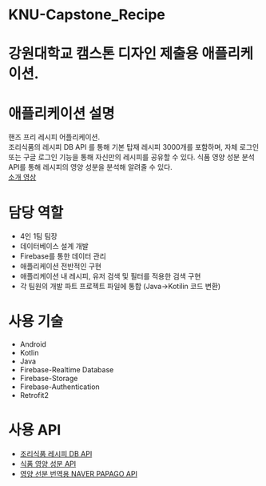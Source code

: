 # KNU-Capstone_Recipe
# 강원대학교 캠스톤 디자인 제출용 애플리케이션.

# 애플리케이션 설명
핸즈 프리 레시피 어플리케이션.  
조리식품의 레시피 DB API 를 통해 기본 탑재 레시피 3000개를 포함하며, 자체 로그인 또는 구글 로그인 기능을 통해 자신만의 레시피를 공유할 수 있다.
식품 영양 성분 분석 API를 통해 레시피의 영양 성분을 분석해 알려줄 수 있다.  
[소개 영상](https://youtu.be/EyVXPPh2V8Y?si=fq5TYXPU6-FZHi34)

# 담당 역할
- 4인 1팀 팀장
- 데이터베이스 설계 개발
- Firebase를 통한 데이터 관리
- 애플리케이션 전반적인 구현
- 애플리케이션 내 레시피, 유저 검색 및 필터를 적용한 검색 구현
- 각 팀원의 개발 파트 프로젝트 파일에 통합 (Java->Kotilin 코드 변환) 

# 사용 기술
- Android
- Kotlin
- Java
- Firebase-Realtime Database
- Firebase-Storage
- Firebase-Authentication
- Retrofit2

# 사용 API
- [조리식품 레시피 DB API](https://www.foodsafetykorea.go.kr/api/newDatasetDetail.do)
- [식품 영양 성분 API](https://api.edamam.com/)
- [영양 선분 번역용 NAVER PAPAGO API](https://developers.naver.com/products/papago/nmt/nmt.md)

